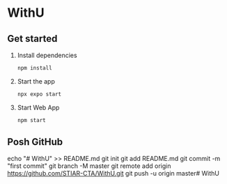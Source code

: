 # WithU

## Get started

1. Install dependencies

   ```bash
   npm install
   ```

2. Start the app

   ```bash
   npx expo start
   ```

3. Start Web App

   ```bash
   npm start
   ```

## Posh GitHub

echo "# WithU" >> README.md
git init
git add README.md
git commit -m "first commit"
git branch -M master
git remote add origin https://github.com/STIAR-CTA/WithU.git
git push -u origin master# WithU
